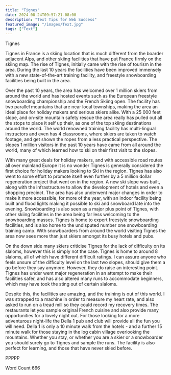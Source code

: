 ```yaml
---
title: "Tignes"
date: 2024-08-24T09:57:21-08:00
description: "Text Tips for Web Success"
featured_image: "/images/Text.jpg"
tags: ["Text"]
---
```


Tignes

Tignes in France is a skiing location that is much different from the boarder adjacent Alps, and other skiing facilities that have put France firmly on the skiing map. The rise of Tignes, initially came with the rise of tourism in the area.  During the last 10 years the facilities have been improved immensely with a new state-of-the-art training facility, and freestyle snowboarding facilities being built in the area. 

Over the past 10 years, the area has welcomed over 1 million skiers from around the world and has hosted events such as the European freestyle snowboarding championship and the French Skiing open. The facility has two parallel mountains that are near local townships, making the area an ideal place for holiday makers and serious skiers alike. With a 25 000 feet slope, and on-site mountain safety rescue the area really has pulled out all the stops to place it self up their, as one of the top skiing destinations around the world. The world renowned training facility has multi-lingual instructors and even has 4 classrooms, where skiers are taken to watch footage, and get shown the ropes from a less practical perspective. The slopes 1 million visitors in the past 10 years have came from all around the world, many of which learned how to ski on their first visit to the slopes. 

With many great deals for holiday makers, and with accessible road routes all over mainland Europe it is no wonder Tignes is generally considered the first choice for holiday makers looking to Ski in the region. Tignes has also went to some effort to promote itself even further by a 5 million dollar regeneration project that went on in the region. A new ski slope was built, along with the infrastructure to allow the development of hotels and even a shopping precinct. The area has also underwent major changes in order to make it more accessible, for more of the year, with an indoor facility being built and flood lights making it possible to ski and snowboard late into the evening. Snowboarding is also seen as a major plus point of Tignes, with other skiing facilities in the area being far less welcoming to the snowboarding masses. Tignes is home to expert freestyle snowboarding facilities, and is also home to the undisputed number one snowboarding training camp. With snowboarders from around the world visiting Tignes the area now sees more than just skiers amongst its busy hotels and pubs. 

On the down side many skiers criticise Tignes for the lack of difficulty on its slaloms, however this is simply not the case. Tignes is home to around 8 slaloms, all of which have different difficult ratings. I can assure anyone who feels unsure of the difficulty level on the last two slopes, should give them a go before they say anymore. However, they do raise an interesting point. Tignes has under went major regeneration in an attempt to make their facilities safer, and has also altered many runs to accommodate beginners, which may have took the sting out of certain slaloms. 

Despite this, the facilities are amazing, and the training is out of this world. I was strapped to a machine in order to measure my heart rate, and also asked to run on a tread mill so they could record my recovery times. The restaurants let you sample original French cuisine and also provide many opportunities for a lovely night out. For those looking for a more adventurous night-life the Della 1 pub and club will provide all the fun you will need. Della 1 is only a 10 minute walk from the hotels - and a further 15 minute walk for those staying in the log cabin village overlooking the mountains.  Whether you stay, or whether you are a skier or a snowboarder you should surely go to Tignes and sample the runs. The facility is also perfect for learning, and those that have never skied before. 

PPPPP

Word Count 666
 


 


